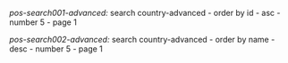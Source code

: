 *pos-search001-advanced:* search country-advanced - 
    order by id - asc - number 5 - page 1

*pos-search002-advanced:* search country-advanced - 
    order by name - desc - number 5 - page 1